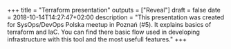 +++
title = "Terraform presentation"
outputs = ["Reveal"]
draft = false
date = 2018-10-14T14:27:47+02:00
description = "This presentation was created for SysOps/DevOps Polska meetup in Poznań (#5). It explains basics of terraform and IaC. You can find there basic flow used in developing infrastructure with this tool and the most usefull features."
+++
